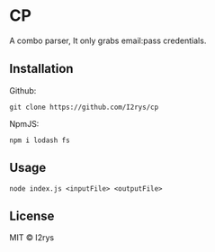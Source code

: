# CP
A combo parser, It only grabs email:pass credentials.

## Installation
Github:
```
git clone https://github.com/I2rys/cp
```

NpmJS:
```
npm i lodash fs
```

## Usage
```
node index.js <inputFile> <outputFile>
```

## License
MIT © I2rys